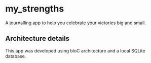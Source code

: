 # my_strengths

A journalling app to help you celebrate your victories big and small.

## Architecture details
This app was developed using bloC architecture and a local SQLite database.
